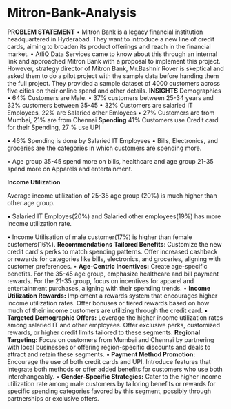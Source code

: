 # Mitron-Bank-Analysis
**PROBLEM STATEMENT**
• Mitron Bank is a legacy financial institution headquartered in Hyderabad. They want 
to introduce a new line of credit cards, aiming to broaden its product offerings and 
reach in the financial market.
• AtliQ Data Services came to know about this through an internal link and approached 
Mitron Bank with a proposal to implement this project. However, strategy director of 
Mitron Bank, Mr.Bashnir Rover is skeptical and asked them to do a pilot project with 
the sample data before handing them the full project. They provided a sample 
dataset of 4000 customers across five cities on their online spend and other details.
**INSIGHTS**
Demographics
• 64% Customers are Male.
• 37% customers between 
25-34 years and 32% 
customers between 35-45
• 32% Customers are 
salaried IT Employees, 
22% are Salaried other 
Emloyees
• 27% Customers are from 
Mumbai, 21% are from 
Chennai
**Spending**
 41% Customers use Credit 
card for their Spending, 27 % 
use UPI 

• 46% Spending is done by 
Salaried IT Employees
• Bills, Electronics, and
groceries are the categories 
in which customers are 
spending more.

• Age group 35-45 spend more 
on bills, healthcare and age 
group 21-35 spend more on
Apparels and entertainment.

**Income Utilization**

   Average income utilization 
of 25-35 age group (20%) 
is much higher than other 
age group.

• Salaried IT Employes(20%)
and Salaried other 
employees(19%) has more 
income utilization rate.

• Income Utilisation of male 
customer(17%) is higher 
than female 
customers(16%).
**Recommendations**
**Tailored Benefits**: Customize the new credit card's perks 
to match spending patterns. Offer increased cashback or 
rewards for categories like bills, electronics, and 
groceries, aligning with customer preferences.
• **Age-Centric Incentives:** Create age-specific benefits. For 
the 35-45 age group, emphasize healthcare and bill 
payment rewards. For the 21-35 group, focus on 
incentives for apparel and entertainment purchases, 
aligning with their spending trends.
• **Income Utilization Rewards:** Implement a rewards system 
that encourages higher income utilization rates. Offer 
bonuses or tiered rewards based on how much of their 
income customers are utilizing through the credit card.
•  **Targeted Demographic Offers:** Leverage the higher 
income utilization rates among salaried IT and other 
employees. Offer exclusive perks, customized rewards, or 
higher credit limits tailored to these segments.
**Regional Targeting:** Focus on customers from Mumbai and 
Chennai by partnering with local businesses or offering 
region-specific discounts and deals to attract and retain these 
segments.
• **Payment Method Promotion:** Encourage the use of both 
credit cards and UPI. Introduce features that integrate both 
methods or offer added benefits for customers who use 
both interchangeably.
• **Gender-Specific Strategies:** Cater to the higher income 
utilization rate among male customers by tailoring benefits or 
rewards for specific spending categories favored by this 
segment, possibly through partnerships or exclusive offers.
